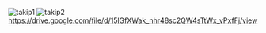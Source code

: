 ![takip1](https://github.com/user-attachments/assets/897aa441-a287-4366-9a92-4e03c2ab9b5a)
![takip2](https://github.com/user-attachments/assets/88d1a73b-86eb-4a4a-a698-b15dbf386284)
https://drive.google.com/file/d/15lGfXWak_nhr48sc2QW4sTtWx_vPxfFj/view
